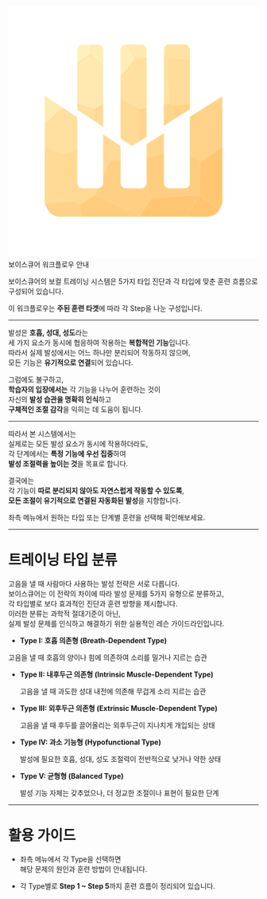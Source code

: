 <div class="workflow-title">
  <img src="COLOR2.png" alt="보이스큐어 로고" />
  <span>보이스큐어 워크플로우 안내</span>
</div>

보이스큐어의 보컬 트레이닝 시스템은
5가지 타입 진단과 각 타입에 맞춘 훈련 흐름으로 구성되어 있습니다.

이 워크플로우는 **주된 훈련 타겟**에 따라
각 Step을 나눈 구성입니다.

_____________________________________________________________________

발성은 **호흡, 성대, 성도**라는  
세 가지 요소가 동시에 협응하여 작용하는 **복합적인 기능**입니다.  
따라서 실제 발성에서는 어느 하나만 분리되어 작동하지 않으며,  
모든 기능은 **유기적으로 연결**되어 있습니다.

그럼에도 불구하고,  
**학습자의 입장에서는** 각 기능을 나누어 훈련하는 것이  
자신의 **발성 습관을 명확히 인식**하고  
**구체적인 조절 감각**을 익히는 데 도움이 됩니다.

---

따라서 본 시스템에서는  
실제로는 모든 발성 요소가 동시에 작용하더라도,  
각 단계에서는 **특정 기능에 우선 집중**하여  
**발성 조절력을 높이는 것**을 목표로 합니다.

결국에는  
각 기능이 **따로 분리되지 않아도 자연스럽게 작동할 수 있도록**,  
**모든 조절이 유기적으로 연결된 자동화된 발성**을 지향합니다.


좌측 메뉴에서 원하는 타입 또는 단계별 훈련을 선택해 확인해보세요.

_____________________________________________________________________

# 트레이닝 타입 분류

고음을 낼 때 사람마다 사용하는 발성 전략은 서로 다릅니다.  
보이스큐어는 이 전략의 차이에 따라 발성 문제를 5가지 유형으로 분류하고,  
각 타입별로 보다 효과적인 진단과 훈련 방향을 제시합니다.  
이러한 분류는 과학적 절대기준이 아닌,  
실제 발성 문제를 인식하고 해결하기 위한 실용적인 레슨 가이드라인입니다.  


- **Type I: 호흡 의존형 (Breath-Dependent Type)**

고음을 낼 때 호흡의 양이나 힘에 의존하여 소리를 밀거나 지르는 습관

- **Type II: 내후두근 의존형 (Intrinsic Muscle-Dependent Type)**


  고음을 낼 때 과도한 성대 내전에 의존해 무겁게 소리 지르는 습관

- **Type III: 외후두근 의존형 (Extrinsic Muscle-Dependent Type)**
 
  고음을 낼 때 후두를 끌어올리는 외후두근이 지나치게 개입되는 상태

- **Type IV: 과소 기능형 (Hypofunctional Type)**
  
  발성에 필요한 호흡, 성대, 성도 조절력이 전반적으로 낮거나 약한 상태

- **Type V: 균형형 (Balanced Type)**
    
  발성 기능 자체는 갖추었으나, 더 정교한 조절이나 표현이 필요한 단계

_____________________________________________________________________

# 활용 가이드

- 좌측 메뉴에서 각 Type을 선택하면  
  해당 문제의 원인과 훈련 방법이 안내됩니다.

- 각 Type별로 **Step 1 ~ Step 5**까지 훈련 흐름이 정리되어 있습니다.
